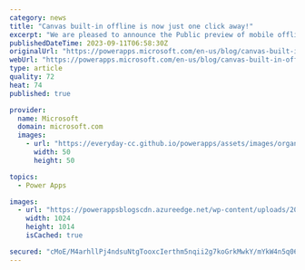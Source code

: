 ```yaml
---
category: news
title: "Canvas built-in offline is now just one click away!"
excerpt: "We are pleased to announce the Public preview of mobile offline for canvas apps on iOS, Android and Windows devices. Mobile offline has been available in Experimental Preview since May 2023. We&#8217;ve been listening to your feedback and we&#8217;re excited to make this feature available by default"
publishedDateTime: 2023-09-11T06:58:30Z
originalUrl: "https://powerapps.microsoft.com/en-us/blog/canvas-built-in-offline-is-now-just-one-click-away/"
webUrl: "https://powerapps.microsoft.com/en-us/blog/canvas-built-in-offline-is-now-just-one-click-away/"
type: article
quality: 72
heat: 74
published: true

provider:
  name: Microsoft
  domain: microsoft.com
  images:
    - url: "https://everyday-cc.github.io/powerapps/assets/images/organizations/microsoft.com-50x50.jpg"
      width: 50
      height: 50

topics:
  - Power Apps

images:
  - url: "https://powerappsblogscdn.azureedge.net/wp-content/uploads/2023/09/Offline-First-3.png"
    width: 1024
    height: 1014
    isCached: true

secured: "cMoE/M4arhllPj4ndsuNtgTooxcIerthm5nqii2g7koGrkMwkY/mYkW4n5q06DVTy/i9h7LD8GWNcgisL6JwTbViWi6s2wKr5KqQFvQ/NBi4hGzDlNnTfr2J9uDfoOZHHhQhQLADOG9jfLrZOxtpIiYbP073ZPmeB3tF4iN3oor41RsjNr+d9dVX2XdOtfAZisBodPPigH7D4dK4nK4gWKzTlVWHljcetB6E6i1FBgLYmbQc5YiEwVTi5PuUexXA/a6mpimsSFoxiK9XcMzYosAsuF5rXjQUOo4J+GHeBY92trdT1qJop8RkdDEhSJjXYq63gppKM/gVPPOPfQyZrp6+MwBYZL5RvPz0PGvkM8A=;BYdXxGypCDEG5CxuvSbBlQ=="
---
```


